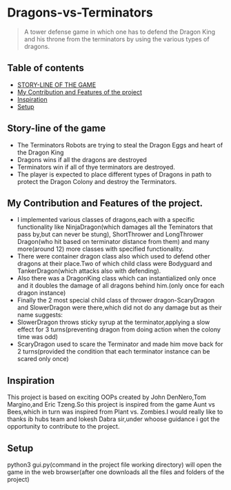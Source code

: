 # Dragons-vs-Terminators

> A tower defense game in which one has to defend the Dragon King and his throne from the terminators by using the various types of dragons.

## Table of contents
* [STORY-LINE OF THE GAME](#general-info)
* [My Contribution and Features of the project](#technologies)
* [Inspiration](#inspiration)
* [Setup](#setup)


## Story-line of the game
* The Terminators Robots are trying to steal the Dragon Eggs and heart of the Dragon King
* Dragons wins if all the dragons are destroyed
* Terminators win if all of thye terminators are destroyed.
* The player is expected to place different types of Dragons in path to protect the Dragon Colony and destroy the Terminators. 



## My Contribution and Features of the project.
* I implemented various classes of dragons,each with a specific functionality like NinjaDragon(which damages all the Teminators that pass by,but can never be stung),
ShortThrower and LongThrower Dragon(who hit based on terminator distance from them) and many more(around 12) more classes with specified functionality.
* There were container dragon class also which used to defend other dragons at their place.Two of which child class were Bodyguard and TankerDragon(which attacks also with defending).
* Also there was a DragonKing class which can instantialized only once and it doubles the damage of all dragons behind him.(only once for each dragon instance)
* Finally the 2 most special child class of thrower dragon-ScaryDragon and SlowerDragon were there,which did not do any damage but as their name suggests:
* SlowerDragon throws sticky syrup at the terminator,applying a slow effect for 3 turns(preventing dragon from doing action when the colony time was odd)
* ScaryDragon used to scare the Terminator and made him move back for 2 turns(provided the condition that each terminator instance can be scared only once)




## Inspiration
This project is based on exciting OOPs created by John DenNero,Tom Margino,and Eric Tzeng.So this project is inspired from the game Aunt vs Bees,which in turn was
inspired from Plant vs. Zombies.I would really like to thanks ib hubs team and lokesh Dabra sir,under whoose guidance i got the opportunity to contribute to the project.





## Setup
python3 gui.py(command in the project file working directory) will open the game in the web browser(after one downloads all the files and folders of the project)

